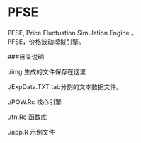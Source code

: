 # PFSE
PFSE,  Price Fluctuation Simulation Engine 。  
PFSE，价格波动模拟引擎。

###目录说明  

./img  生成的文件保存在这里  

./ExpData.TXT  tab分割的文本数据文件。  

./POW.Rc 核心引擎  

./fn.Rc 函数库  

./app.R 示例文件
